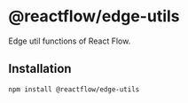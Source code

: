 # @reactflow/edge-utils

Edge util functions of React Flow.

## Installation 

```sh 
npm install @reactflow/edge-utils
```

